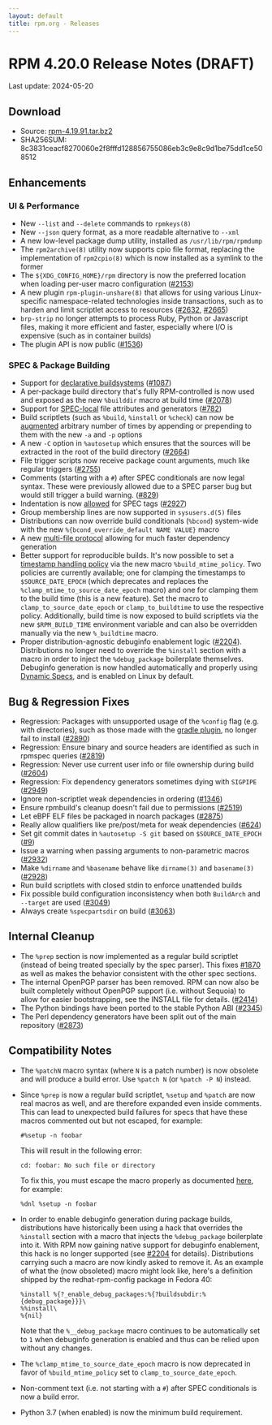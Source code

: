 ```yaml
---
layout: default
title: rpm.org - Releases
---
```


# RPM 4.20.0 Release Notes (DRAFT)

Last update: 2024-05-20

## Download
* Source: [rpm-4.19.91.tar.bz2](https://ftp.osuosl.org/pub/rpm/releases/testing/rpm-4.19.91.tar.bz2)
* SHA256SUM: 8c3831ceacf8270060e2f8fffd128856755086eb3c9e8c9d1be75dd1ce508512

## Enhancements
### UI & Performance
* New `--list` and `--delete` commands to `rpmkeys(8)`
* New `--json` query format, as a more readable alternative to `--xml`
* A new low-level package dump utility, installed as `/usr/lib/rpm/rpmdump`
* The `rpm2archive(8)` utility now supports cpio file format, replacing the implementation of `rpm2cpio(8)` which is now installed as a symlink to the former
* The `${XDG_CONFIG_HOME}/rpm` directory is now the preferred location when loading per-user macro configuration ([#2153](https://github.com/rpm-software-management/rpm/issues/2153))
* A new plugin `rpm-plugin-unshare(8)` that allows for using various Linux-specific namespace-related technologies inside transactions, such as to harden and limit scriptlet access to resources ([#2632](https://github.com/rpm-software-management/rpm/issues/2632), [#2665](https://github.com/rpm-software-management/rpm/issues/2665))
* `brp-strip` no longer attempts to process Ruby, Python or Javascript files, making it more efficient and faster, especially where I/O is expensive (such as in container builds)
* The plugin API is now public ([#1536](https://github.com/rpm-software-management/rpm/issues/1536))

### SPEC & Package Building
* Support for [declarative buildsystems](https://rpm-software-management.github.io/rpm/manual/buildsystem.html) ([#1087](https://github.com/rpm-software-management/rpm/issues/1087))
* A per-package build directory that's fully RPM-controlled is now used and exposed as the new `%builddir` macro at build time ([#2078](https://github.com/rpm-software-management/rpm/issues/2078))
* Support for [SPEC-local](https://rpm-software-management.github.io/rpm/manual/dependency_generators.html#using-file-attributes-in-their-own-package) file attributes and generators ([#782](https://github.com/rpm-software-management/rpm/issues/782))
* Build scriptlets (such as `%build`, `%install` or `%check`) can now be [augmented](https://rpm-software-management.github.io/rpm/manual/spec.html#build-scriptlets) arbitrary number of times by appending or prepending to them with the new `-a` and `-p` options
* A new `-C` option in `%autosetup` which ensures that the sources will be extracted in the root of the build directory ([#2664](https://github.com/rpm-software-management/rpm/issues/2664))
* File trigger scripts now receive package count arguments, much like regular triggers ([#2755](https://github.com/rpm-software-management/rpm/issues/2755))
* Comments (starting with a `#`) after SPEC conditionals are now legal syntax.  These were previously allowed due to a SPEC parser bug but would still trigger a build warning. ([#829](https://github.com/rpm-software-management/rpm/issues/829))
* Indentation is now [allowed](https://rpm-software-management.github.io/rpm/manual/spec.html#preamble-tags) for SPEC tags ([#2927](https://github.com/rpm-software-management/rpm/issues/2927))
* Group membership lines are now supported in `sysusers.d(5)` files
* Distributions can now override build conditionals (`%bcond`) system-wide with the new `%{bcond_override_default NAME VALUE}` macro
* A new [multi-file protocol](https://rpm-software-management.github.io/rpm/manual/dependency_generators.html#writing-dependency-generators) allowing for much faster dependency generation
* Better support for reproducible builds.  It's now possible to set a [timestamp handling policy](https://rpm-software-management.github.io/rpm/manual/buildprocess.html#reproducability) via the new macro `%build_mtime_policy`.  Two policies are currently available; one for clamping the timestamps to `$SOURCE_DATE_EPOCH` (which deprecates and replaces the `%clamp_mtime_to_source_date_epoch` macro) and one for clamping them to the build time (this is a new feature).  Set the macro to `clamp_to_source_date_epoch` or `clamp_to_buildtime` to use the respective policy.  Additionally, build time is now exposed to build scriptlets via the new `$RPM_BUILD_TIME` environment variable and can also be overridden manually via the new `%_buildtime` macro.
* Proper distribution-agnostic debuginfo enablement logic ([#2204](https://github.com/rpm-software-management/rpm/issues/2204)).  Distributions no longer need to override the `%install` section with a macro in order to inject the `%debug_package` boilerplate themselves.  Debuginfo generation is now handled automatically and properly using [Dynamic Specs](https://rpm-software-management.github.io/rpm/manual/dynamic_specs.html), and is enabled on Linux by default.

## Bug & Regression Fixes
* Regression: Packages with unsupported usage of the `%config` flag (e.g. with directories), such as those made with the [gradle plugin](https://plugins.gradle.org/plugin/com.netflix.nebula.ospackage), no longer fail to install ([#2890](https://github.com/rpm-software-management/rpm/issues/2890))
* Regression: Ensure binary and source headers are identified as such in rpmspec queries ([#2819](https://github.com/rpm-software-management/rpm/issues/2819))
* Regression: Never use current user info or file ownership during build ([#2604](https://github.com/rpm-software-management/rpm/issues/2604))
* Regression: Fix dependency generators sometimes dying with `SIGPIPE` ([#2949](https://github.com/rpm-software-management/rpm/issues/2949))
* Ignore non-scriptlet weak dependencies in ordering ([#1346](https://github.com/rpm-software-management/rpm/issues/1346))
* Ensure rpmbuild's cleanup doesn't fail due to permissions ([#2519](https://github.com/rpm-software-management/rpm/issues/2519))
* Let eBPF ELF files be packaged in noarch packages ([#2875](https://github.com/rpm-software-management/rpm/issues/2875))
* Really allow qualifiers like pre/post/meta for weak dependencies ([#624](https://github.com/rpm-software-management/rpm/issues/624))
* Set git commit dates in `%autosetup -S git` based on `$SOURCE_DATE_EPOCH` ([#9](https://pagure.io/fedora-reproducible-builds/project/issue/9))
* Issue a warning when passing arguments to non-parametric macros ([#2932](https://github.com/rpm-software-management/rpm/issues/2932))
* Make `%dirname` and `%basename` behave like `dirname(3)` and `basename(3)` ([#2928](https://github.com/rpm-software-management/rpm/issues/2928))
* Run build scriptlets with closed stdin to enforce unattended builds
* Fix possible build configuration inconsistency when both `BuildArch` and `--target` are used ([#3049](https://github.com/rpm-software-management/rpm/issues/3049))
* Always create `%specpartsdir` on build ([#3063](https://github.com/rpm-software-management/rpm/issues/3063))

## Internal Cleanup
* The `%prep` section is now implemented as a regular build scriptlet (instead of being treated specially by the spec parser).  This fixes [#1870](https://github.com/rpm-software-management/rpm/issues/1870) as well as makes the behavior consistent with the other spec sections.
* The internal OpenPGP parser has been removed.  RPM can now also be built completely without OpenPGP support (i.e. without Sequoia) to allow for easier bootstrapping, see the INSTALL file for details. ([#2414](https://github.com/rpm-software-management/rpm/issues/2414))
* The Python bindings have been ported to the stable Python ABI ([#2345](https://github.com/rpm-software-management/rpm/issues/2345))
* The Perl dependency generators have been split out of the main repository ([#2873](https://github.com/rpm-software-management/rpm/issues/2873))

## Compatibility Notes
* The `%patchN` macro syntax (where `N` is a patch number) is now obsolete and will produce a build error.  Use `%patch N` (or `%patch -P N`) instead.
* Since `%prep` is now a regular build scriptlet, `%setup` and `%patch` are now real macros as well, and are therefore expanded even inside comments.  This can lead to unexpected build failures for specs that have these macros commented out but not escaped, for example:

  ```
  #%setup -n foobar
  ```

  This will result in the following error:

  ```
  cd: foobar: No such file or directory
  ```

  To fix this, you must escape the macro properly as documented [here](https://rpm-software-management.github.io/rpm/manual/spec.html#Comments), for example:

  ```
  %dnl %setup -n foobar
  ```

* In order to enable debuginfo generation during package builds, distributions have historically been using a hack that overrides the `%install` section with a macro that injects the `%debug_package` boilerplate into it.  With RPM now gaining native support for debuginfo enablement, this hack is no longer supported (see [#2204](https://github.com/rpm-software-management/rpm/issues/2204) for details).  Distributions carrying such a macro are now kindly asked to remove it.  As an example of what the (now obsoleted) macro might look like, here's a definition shipped by the redhat-rpm-config package in Fedora 40:

  ```
  %install %{?_enable_debug_packages:%{?buildsubdir:%{debug_package}}}\
  %%install\
  %{nil}
  ```

  Note that the `%__debug_package` macro continues to be automatically set to `1` when debuginfo generation is enabled and thus can be relied upon without any changes.

* The `%clamp_mtime_to_source_date_epoch` macro is now deprecated in favor of `%build_mtime_policy` set to `clamp_to_source_date_epoch`.
* Non-comment text (i.e. not starting with a `#`) after SPEC conditionals is now a build error.
* Python 3.7 (when enabled) is now the minimum build requirement.
